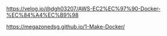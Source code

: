 https://velog.io/@dgh03207/AWS-EC2%EC%97%90-Docker-%EC%84%A4%EC%B9%98




https://megazonedsg.github.io/1-Make-Docker/
